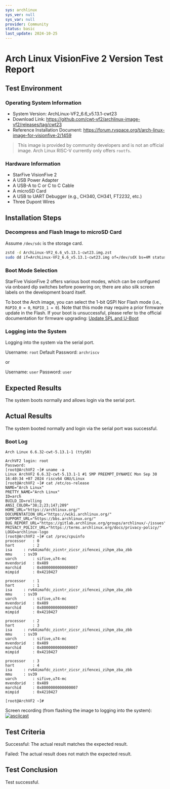 ```yaml
---
sys: archlinux
sys_ver: null
sys_var: null
provider: Community
status: basic
last_update: 2024-10-25
---
```


# Arch Linux VisionFive 2 Version Test Report

## Test Environment

### Operating System Information

- System Version: ArchLinux-VF2_6.6_v5.13.1-cwt23
- Download Link: https://github.com/cwt-vf2/archlinux-image-vf2/releases/tag/cwt23
- Reference Installation Document: https://forum.rvspace.org/t/arch-linux-image-for-visionfive-2/1459

> This image is provided by community developers and is not an official image. Arch Linux RISC-V currently only offers `rootfs`.

### Hardware Information

- StarFive VisionFive 2
- A USB Power Adapter
- A USB-A to C or C to C Cable
- A microSD Card
- A USB to UART Debugger (e.g., CH340, CH341, FT2232, etc.)
- Three Dupont Wires

## Installation Steps

### Decompress and Flash Image to microSD Card

Assume `/dev/sdc` is the storage card.

```bash
zstd -d ArchLinux-VF2_6.6_v5.13.1-cwt23.img.zst
sudo dd if=ArchLinux-VF2_6.6_v5.13.1-cwt23.img of=/dev/sdX bs=4M status=progress
```

### Boot Mode Selection

StarFive VisionFive 2 offers various boot modes, which can be configured via onboard dip switches before powering on; there are also silk screen labels on the development board itself.

To boot the Arch image, you can select the 1-bit QSPI Nor Flash mode (i.e., `RGPIO_0 = 0`, `RGPIO_1 = 0`). Note that this mode may require a prior firmware update in the Flash. If your boot is unsuccessful, please refer to the official documentation for firmware upgrading: [Update SPL and U-Boot](https://doc.rvspace.org/VisionFive2/Quick_Start_Guide/VisionFive2_QSG/spl_u_boot_0.html)

### Logging into the System

Logging into the system via the serial port.

Username: `root`
Default Password: `archriscv`

or

Username: `user`
Password: `user`

## Expected Results

The system boots normally and allows login via the serial port.

## Actual Results

The system booted normally and login via the serial port was successful.

### Boot Log

```log
Arch Linux 6.6.32-cwt-5.13.1-1 (ttyS0)

ArchVF2 login: root
Password: 
[root@ArchVF2 ~]# uname -a
Linux ArchVF2 6.6.32-cwt-5.13.1-1 #1 SMP PREEMPT_DYNAMIC Mon Sep 30 16:40:34 +07 2024 riscv64 GNU/Linux
[root@ArchVF2 ~]# cat /etc/os-release 
NAME="Arch Linux"
PRETTY_NAME="Arch Linux"
ID=arch
BUILD_ID=rolling
ANSI_COLOR="38;2;23;147;209"
HOME_URL="https://archlinux.org/"
DOCUMENTATION_URL="https://wiki.archlinux.org/"
SUPPORT_URL="https://bbs.archlinux.org/"
BUG_REPORT_URL="https://gitlab.archlinux.org/groups/archlinux/-/issues"
PRIVACY_POLICY_URL="https://terms.archlinux.org/docs/privacy-policy/"
LOGO=archlinux-logo
[root@ArchVF2 ~]# cat /proc/cpuinfo 
processor	: 0
hart		: 2
isa		: rv64imafdc_zicntr_zicsr_zifencei_zihpm_zba_zbb
mmu		: sv39
uarch		: sifive,u74-mc
mvendorid	: 0x489
marchid		: 0x8000000000000007
mimpid		: 0x4210427

processor	: 1
hart		: 1
isa		: rv64imafdc_zicntr_zicsr_zifencei_zihpm_zba_zbb
mmu		: sv39
uarch		: sifive,u74-mc
mvendorid	: 0x489
marchid		: 0x8000000000000007
mimpid		: 0x4210427

processor	: 2
hart		: 3
isa		: rv64imafdc_zicntr_zicsr_zifencei_zihpm_zba_zbb
mmu		: sv39
uarch		: sifive,u74-mc
mvendorid	: 0x489
marchid		: 0x8000000000000007
mimpid		: 0x4210427

processor	: 3
hart		: 4
isa		: rv64imafdc_zicntr_zicsr_zifencei_zihpm_zba_zbb
mmu		: sv39
uarch		: sifive,u74-mc
mvendorid	: 0x489
marchid		: 0x8000000000000007
mimpid		: 0x4210427

[root@ArchVF2 ~]# 
```

Screen recording (from flashing the image to logging into the system):
[![asciicast](https://asciinema.org/a/373WIY16lHwlqjbsj7SkIdWnU.svg)](https://asciinema.org/a/373WIY16lHwlqjbsj7SkIdWnU)

## Test Criteria

Successful: The actual result matches the expected result.

Failed: The actual result does not match the expected result.

## Test Conclusion

Test successful.
